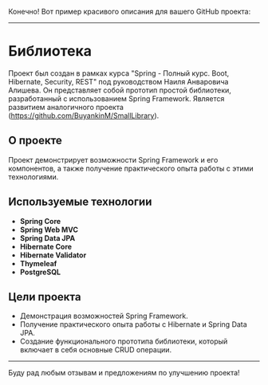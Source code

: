 Конечно! Вот пример красивого описания для вашего GitHub проекта:

---

# Библиотека

Проект был создан в рамках курса "Spring - Полный курс. Boot, Hibernate, Security, REST" под руководством Наиля Анваровича Алишева. 
Он представляет собой прототип простой библиотеки, разработанный с использованием Spring Framework. 
Является развитием аналогичного проекта (https://github.com/BuyankinM/SmallLibrary).

## О проекте

Проект демонстрирует возможности Spring Framework и его компонентов, а также получение практического опыта работы с этими технологиями.

## Используемые технологии

- **Spring Core**
- **Spring Web MVC**
- **Spring Data JPA**
- **Hibernate Core**
- **Hibernate Validator**
- **Thymeleaf**
- **PostgreSQL**

## Цели проекта

- Демонстрация возможностей Spring Framework.
- Получение практического опыта работы с Hibernate и Spring Data JPA.
- Создание функционального прототипа библиотеки, который включает в себя основные CRUD операции.

---

Буду рад любым отзывам и предложениям по улучшению проекта!